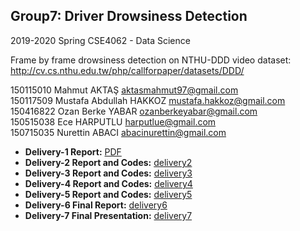 ## Group7: Driver Drowsiness Detection 
2019-2020 Spring CSE4062 - Data Science

Frame by frame drowsiness detection on NTHU-DDD video dataset:  
http://cv.cs.nthu.edu.tw/php/callforpaper/datasets/DDD/

150115010 Mahmut AKTAŞ aktasmahmut97@gmail.com  
150117509 Mustafa Abdullah HAKKOZ mustafa.hakkoz@gmail.com  
150416822 Ozan Berke YABAR ozanberkeyabar@gmail.com  
150515038 Ece HARPUTLU harputlue@gmail.com  
150715035 Nurettin ABACI abacinurettin@gmail.com  





- **Delivery-1 Report:** [PDF](https://github.com/mustafahakkoz/CSE4062S20_Grp7/blob/master/CSE4062S20_Group7_Project_Delivery1_150115010_150117509_150416822_150515038_150715035.pdf)  
- **Delivery-2 Report and Codes:** [delivery2](https://github.com/mustafahakkoz/CSE4062S20_Grp7/tree/master/delivery2)  
- **Delivery-3 Report and Codes:** [delivery3](https://github.com/mustafahakkoz/CSE4062S20_Grp7/tree/master/delivery3)  
- **Delivery-4 Report and Codes:** [delivery4](https://github.com/mustafahakkoz/CSE4062S20_Grp7/tree/master/delivery4)  
- **Delivery-5 Report and Codes:** [delivery5](https://github.com/mustafahakkoz/CSE4062S20_Grp7/tree/master/delivery5)  
- **Delivery-6 Final Report:** [delivery6](https://github.com/mustafahakkoz/CSE4062S20_Grp7/tree/master/delivery6)  
- **Delivery-7 Final Presentation:** [delivery7](https://github.com/mustafahakkoz/CSE4062S20_Grp7/tree/master/delivery7)  


